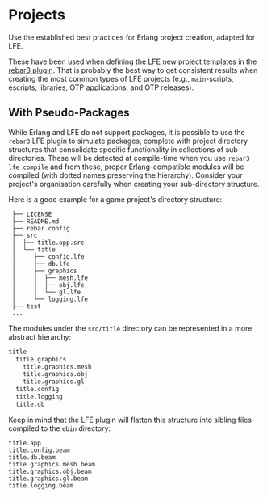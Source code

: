 # Projects

Use the established best practices for Erlang project creation, adapted for LFE.

These have been used when defining the LFE new project templates in the [rebar3 plugin](https://lfe.io/reference/lfe-rebar3/current/command-ref/projects/index.html). That is probably the best way to get consistent results when creating the most common types of LFE projects (e.g., `main`-scripts, escripts, libraries, OTP applications, and OTP releases).

## With Pseudo-Packages

While Erlang and LFE do not support packages, it is possible to use the `rebar3` LFE plugin to simulate packages, complete with project directory structures that consolidate specific functionality in collections of sub-directories. These will be detected at compile-time when you use `rebar3 lfe compile` and from these, proper Erlang-compatible modules will be compiled (with dotted names preserving the hierarchy). Consider your project's organisation carefully when creating your sub-directory structure.

Here is a good example for a game project's directory structure:

```shell
 ├── LICENSE
 ├── README.md
 ├── rebar.config
 ├── src
 │  ├── title.app.src
 │  └── title
 │     ├── config.lfe
 │     ├── db.lfe
 │     ├── graphics
 │     │  ├── mesh.lfe
 │     │  ├── obj.lfe
 │     │  └── gl.lfe
 │     └── logging.lfe
 ├── test
 ...
```

The modules under the `src/title` directory can be represented in a more abstract hierarchy:

```lisp
title
  title.graphics
    title.graphics.mesh
    title.graphics.obj
    title.graphics.gl
  title.config
  title.logging
  title.db
```

Keep in mind that the LFE plugin will flatten this structure into sibling files  compiled to the `ebin` directory:

```shell
title.app
title.config.beam
title.db.beam
title.graphics.mesh.beam
title.graphics.obj.beam
title.graphics.gl.beam
title.logging.beam
```
